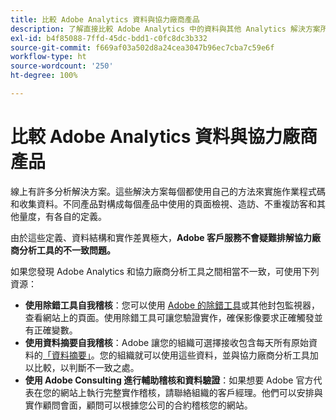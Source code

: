 ```yaml
---
title: 比較 Adobe Analytics 資料與協力廠商產品
description: 了解直接比較 Adobe Analytics 中的資料與其他 Analytics 解決方案所收集資料時的選項。
exl-id: b4f85088-7ffd-45dc-bdd1-c0fc8dc3b332
source-git-commit: f669af03a502d8a24cea3047b96ec7cba7c59e6f
workflow-type: ht
source-wordcount: '250'
ht-degree: 100%

---
```


# 比較 Adobe Analytics 資料與協力廠商產品

線上有許多分析解決方案。這些解決方案每個都使用自己的方法來實施作業程式碼和收集資料。不同產品對構成每個產品中使用的頁面檢視、造訪、不重複訪客和其他量度，有各自的定義。

由於這些定義、資料結構和實作差異極大，**Adobe 客戶服務不會疑難排解協力廠商分析工具的不一致問題。**

如果您發現 Adobe Analytics 和協力廠商分析工具之間相當不一致，可使用下列資源：

* **使用除錯工具自我稽核**：您可以使用 [Adobe 的除錯工具](https://experienceleague.adobe.com/docs/debugger/using/experience-cloud-debugger.html?lang=zh-Hant)或其他封包監視器，查看網站上的頁面。使用除錯工具可讓您驗證實作，確保影像要求正確觸發並有正確變數。
* **使用資料摘要自我稽核**：Adobe 讓您的組織可選擇接收包含每天所有原始資料的[「資料摘要」](/help/export/analytics-data-feed/data-feed-overview.md)。您的組織就可以使用這些資料，並與協力廠商分析工具加以比較，以判斷不一致之處。
* **使用 Adobe Consulting 進行輔助稽核和資料驗證**：如果想要 Adobe 官方代表在您的網站上執行完整實作稽核，請聯絡組織的客戶經理。他們可以安排與實作顧問會面，顧問可以根據您公司的合約稽核您的網站。

